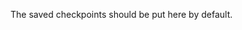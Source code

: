 <!--
 * @Description: 
 * @Autor: Gary Liu
 * @Date: 2022-09-07 22:47:13
 * @LastEditors: Gary Liu
 * @LastEditTime: 2022-09-07 22:47:39
-->
The saved checkpoints should be put here by default.